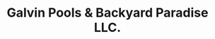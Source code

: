 ---
title: "Galvin Pools & Backyard Paradise LLC."
url: /orange/galvin-pools-and-backyard-paradise-llc/
shop: swimming pool
---